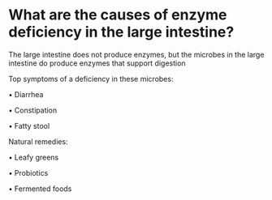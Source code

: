 # What are the causes of enzyme deficiency in the large intestine?

The large intestine does not produce enzymes, but the microbes in the large intestine do produce enzymes that support digestion

Top symptoms of a deficiency in these microbes:

• Diarrhea

• Constipation

• Fatty stool

Natural remedies:

• Leafy greens

• Probiotics

• Fermented foods